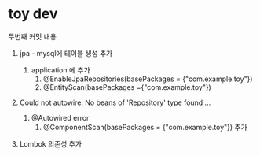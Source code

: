 # toy dev

두번째 커밋 내용
1. jpa - mysql에 테이블 생성 추가 
   1. application 에 추가 
      1. @EnableJpaRepositories(basePackages = {"com.example.toy"})
      2. @EntityScan(basePackages ={"com.example.toy"})


2. Could not autowire. No beans of 'Repository' type found ... 
   1. @Autowired error 
      1. @ComponentScan(basePackages = {"com.example.toy"}) 추가

3. Lombok 의존성 추가